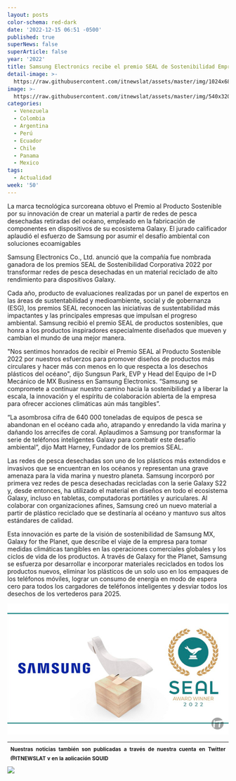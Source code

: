 ```yaml
---
layout: posts
color-schema: red-dark
date: '2022-12-15 06:51 -0500'
published: true
superNews: false
superArticle: false
year: '2022'
title: Samsung Electronics recibe el premio SEAL de Sostenibilidad Empresarial 2022
detail-image: >-
  https://raw.githubusercontent.com/itnewslat/assets/master/img/1024x680/seal-award-g.jpg
image: >-
  https://raw.githubusercontent.com/itnewslat/assets/master/img/540x320/seal-award-p.jpg
categories:
  - Venezuela
  - Colombia
  - Argentina
  - Perú
  - Ecuador
  - Chile
  - Panama
  - Mexico
tags:
  - Actualidad
week: '50'
---
```

La marca tecnológica surcoreana obtuvo el Premio al Producto Sostenible por su innovación de crear un material a partir de redes de pesca desechadas retiradas del océano, empleado en la fabricación de componentes en dispositivos de su ecosistema Galaxy.  El jurado calificador aplaudió el esfuerzo de Samsung por asumir el desafío ambiental con soluciones ecoamigables

Samsung Electronics Co., Ltd. anunció que la compañía fue nombrada ganadora de los premios SEAL de Sostenibilidad Corporativa 2022 por transformar redes de pesca desechadas en un material reciclado de alto rendimiento para dispositivos Galaxy.

Cada año, producto de evaluaciones realizadas por un panel de expertos en las áreas de sustentabilidad y medioambiente, social y de gobernanza (ESG), los premios SEAL reconocen las iniciativas de sustentabilidad más impactantes y las principales empresas que impulsan el progreso ambiental. Samsung recibió el premio SEAL de productos sostenibles, que honra a los productos inspiradores especialmente diseñados que mueven y cambian el mundo de una mejor manera.

"Nos sentimos honrados de recibir el Premio SEAL al Producto Sostenible 2022 por nuestros esfuerzos para promover diseños de productos más circulares y hacer más con menos en lo que respecta a los desechos plásticos del océano", dijo Sungsun Park, EVP y Head del Equipo de I+D Mecánico de MX Business en Samsung Electronics. “Samsung se compromete a continuar nuestro camino hacia la sostenibilidad y a liberar la escala, la innovación y el espíritu de colaboración abierta de la empresa para ofrecer acciones climáticas aún más tangibles”.

“La asombrosa cifra de 640 000 toneladas de equipos de pesca se abandonan en el océano cada año, atrapando y enredando la vida marina y dañando los arrecifes de coral. Aplaudimos a Samsung por transformar la serie de teléfonos inteligentes Galaxy para combatir este desafío ambiental”, dijo Matt Harney, Fundador de los premios SEAL.  

Las redes de pesca desechadas son uno de los plásticos más extendidos e invasivos que se encuentran en los océanos y representan una grave amenaza para la vida marina y nuestro planeta. Samsung incorporó por primera vez redes de pesca desechadas recicladas con la serie Galaxy S22 y, desde entonces, ha utilizado el material en diseños en todo el ecosistema Galaxy, incluso en tabletas, computadoras portátiles y auriculares. Al colaborar con organizaciones afines, Samsung creó un nuevo material a partir de plástico reciclado que se destinaría al océano y mantuvo sus altos estándares de calidad.

Esta innovación es parte de la visión de sostenibilidad de Samsung MX, Galaxy for the Planet, que describe el viaje de la empresa para tomar medidas climáticas tangibles en las operaciones comerciales globales y los ciclos de vida de los productos. A través de Galaxy for the Planet, Samsung se esfuerza por desarrollar e incorporar materiales reciclados en todos los productos nuevos, eliminar los plásticos de un solo uso en los empaques de los teléfonos móviles, lograr un consumo de energía en modo de espera cero para todos los cargadores de teléfonos inteligentes y desviar todos los desechos de los vertederos para 2025.

![](https://raw.githubusercontent.com/itnewslat/assets/master/img/540x320/seal-award-p.jpg)

<table style="height: 42px;" width="569">
<tbody>
<tr>
<td style="text-align: justify;"><sub><strong>Nuestras noticias también son publicadas a través de nuestra cuenta en Twitter <a href="https://twitter.com/itnewslat?lang=es">@ITNEWSLAT</a> y en la aplicación <a href="https://squidapp.co/en/">SQUID</a></strong></sub></td>
</tr>
</tbody>
</table>

<img src="https://tracker.metricool.com/c3po.jpg?hash=56f88a41e39ab42c063cc51676587a04"/>